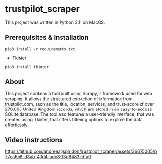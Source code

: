 # trustpilot_scraper
This project was written in Python 3.11 on MacOS.
## Prerequisites & Installation
```
pip3 install -r requirements.txt
```
* Tkinter
```
pip3 install tkinter
```
## About

This project contains a tool built using Scrapy, a framework used for web scraping. It allows the structured extraction of information from trustpilot.com, such as the title, location, services, and trust-score of over 270.000 United Kingdom records, which are stored in  an easy-to-access SQLite database.
The tool also features a user-friendly interface, that was created using Tkinter, that offers filtering options to explore the data effortlessly.

## Video instructions
https://github.com/andreeagspiridon/trustpilot_scraper/assets/36675005/b77ca6b8-d3ab-40d4-adc8-13d8483edfa0

